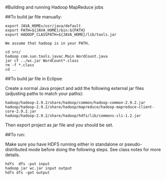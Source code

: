 
#Building and running Hadoop MapReduce jobs

##To build jar file manually:

```
export JAVA_HOME=/usr/java/default
export PATH=${JAVA_HOME}/bin:${PATH}
export HADOOP_CLASSPATH=${JAVA_HOME}/lib/tools.jar

We assume that hadoop is in your PATH.

cd src/
hadoop com.sun.tools.javac.Main WordCount.java
jar cf ../wc.jar WordCount*.class
rm -f *.class
cd ..
```

##To build jar file in Eclipse:

Create a normal Java project and add the following external jar files (adjusting paths to match your
paths):

```
hadoop/hadoop-2.9.2/share/hadoop/common/hadoop-common-2.9.2.jar
hadoop/hadoop-2.9.2/share/hadoop/mapreduce/hadoop-mapreduce-client-core-2.9.2.jar
hadoop/hadoop-2.9.2/share/hadoop/hdfs/lib/commons-cli-1.2.jar
```

Then export project as jar file and you should be set.

##To run:

Make sure you have HDFS running either in standalone or pseudo-distributed mode before doing
the following steps. See class notes for more details.

```
hdfs  dfs -put input
hadoop jar wc.jar input output
hdfs dfs -get output
```


